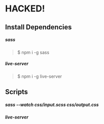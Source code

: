 # HACKED!

## Install Dependencies

##### sass
> $ npm i -g sass

##### live-server
> $ npm i -g live-server


## Scripts

##### sass --watch css/input.scss css/output.css
##### live-server
